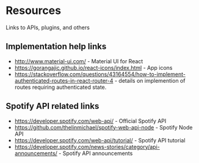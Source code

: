 # Resources
Links to APIs, plugins, and others 

## Implementation help links

* http://www.material-ui.com/ - Material UI for React
* https://gorangajic.github.io/react-icons/index.html - App icons
* https://stackoverflow.com/questions/43164554/how-to-implement-authenticated-routes-in-react-router-4 - details
  on implemention of routes requiring authenticated state.

## Spotify API related links
* https://developer.spotify.com/web-api/ - Official Spotify API
* https://github.com/thelinmichael/spotify-web-api-node - Spotify Node API
* https://developer.spotify.com/web-api/tutorial/ - Spotify API tutorial
* https://developer.spotify.com/news-stories/category/api-announcements/ - Spotify API announcements